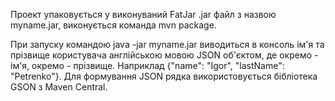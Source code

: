 Проект упаковується у виконуваний FatJar .jar файл з назвою myname.jar, виконується команда  mvn package.

При запуску командою java -jar myname.jar  виводиться в консоль ім'я та прізвище користувача англійською мовою JSON об'єктом, де окремо - ім'я, окремо - прізвище. Наприклад {"name": "Igor", "lastName": "Petrenko"}. Для формування JSON рядка використовується бібліотека GSON з Maven Central.
